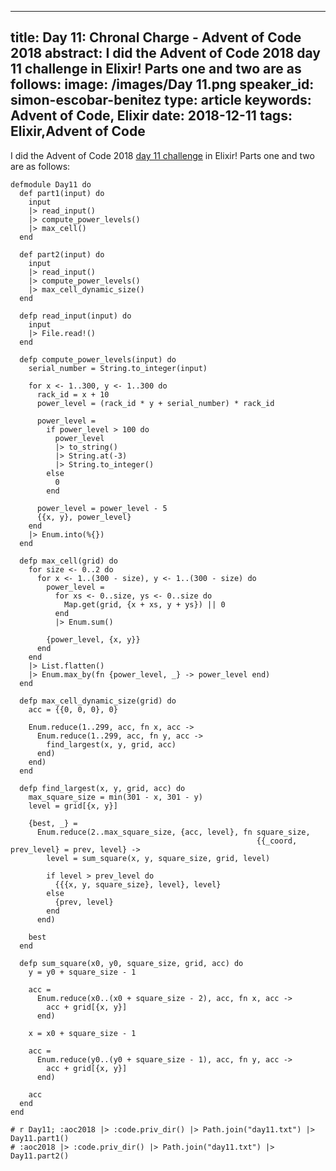 
---
title: Day 11: Chronal Charge - Advent of Code 2018
abstract: I did the Advent of Code 2018 day 11 challenge in Elixir! Parts one and two are as follows:
image: /images/Day 11.png
speaker_id: simon-escobar-benitez
type: article
keywords: Advent of Code, Elixir
date: 2018-12-11
tags: Elixir,Advent of Code
---
I did the Advent of Code 2018&nbsp;<a href="https://adventofcode.com/2018/day/11">day 11 challenge</a>&nbsp;in Elixir! Parts one and two are as follows:

<pre>
<code class="language-elixir">defmodule Day11 do
  def part1(input) do
    input
    |&gt; read_input()
    |&gt; compute_power_levels()
    |&gt; max_cell()
  end

  def part2(input) do
    input
    |&gt; read_input()
    |&gt; compute_power_levels()
    |&gt; max_cell_dynamic_size()
  end

  defp read_input(input) do
    input
    |&gt; File.read!()
  end

  defp compute_power_levels(input) do
    serial_number = String.to_integer(input)

    for x &lt;- 1..300, y &lt;- 1..300 do
      rack_id = x + 10
      power_level = (rack_id * y + serial_number) * rack_id

      power_level =
        if power_level &gt; 100 do
          power_level
          |&gt; to_string()
          |&gt; String.at(-3)
          |&gt; String.to_integer()
        else
          0
        end

      power_level = power_level - 5
      {{x, y}, power_level}
    end
    |&gt; Enum.into(%{})
  end

  defp max_cell(grid) do
    for size &lt;- 0..2 do
      for x &lt;- 1..(300 - size), y &lt;- 1..(300 - size) do
        power_level =
          for xs &lt;- 0..size, ys &lt;- 0..size do
            Map.get(grid, {x + xs, y + ys}) || 0
          end
          |&gt; Enum.sum()

        {power_level, {x, y}}
      end
    end
    |&gt; List.flatten()
    |&gt; Enum.max_by(fn {power_level, _} -&gt; power_level end)
  end

  defp max_cell_dynamic_size(grid) do
    acc = {{0, 0, 0}, 0}

    Enum.reduce(1..299, acc, fn x, acc -&gt;
      Enum.reduce(1..299, acc, fn y, acc -&gt;
        find_largest(x, y, grid, acc)
      end)
    end)
  end

  defp find_largest(x, y, grid, acc) do
    max_square_size = min(301 - x, 301 - y)
    level = grid[{x, y}]

    {best, _} =
      Enum.reduce(2..max_square_size, {acc, level}, fn square_size,
                                                       {{_coord, prev_level} = prev, level} -&gt;
        level = sum_square(x, y, square_size, grid, level)

        if level &gt; prev_level do
          {{{x, y, square_size}, level}, level}
        else
          {prev, level}
        end
      end)

    best
  end

  defp sum_square(x0, y0, square_size, grid, acc) do
    y = y0 + square_size - 1

    acc =
      Enum.reduce(x0..(x0 + square_size - 2), acc, fn x, acc -&gt;
        acc + grid[{x, y}]
      end)

    x = x0 + square_size - 1

    acc =
      Enum.reduce(y0..(y0 + square_size - 1), acc, fn y, acc -&gt;
        acc + grid[{x, y}]
      end)

    acc
  end
end

# r Day11; :aoc2018 |&gt; :code.priv_dir() |&gt; Path.join("day11.txt") |&gt; Day11.part1()
# :aoc2018 |&gt; :code.priv_dir() |&gt; Path.join("day11.txt") |&gt; Day11.part2()
 </code></pre>

<pre>

&nbsp;</pre>
